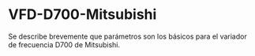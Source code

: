 # VFD-D700-Mitsubishi
Se describe brevemente que parámetros son los básicos para el variador de frecuencia D700 de Mitsubishi.
